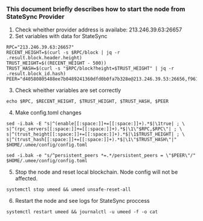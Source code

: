 ### This document briefly describes how to start the node from StateSync Provider

1. Check wheither provider address is availabe: 213.246.39.63:26657
2. Set variables with data for StateSync
```
RPC="213.246.39.63:26657"
RECENT_HEIGHT=$(curl -s $RPC/block | jq -r .result.block.header.height)
TRUST_HEIGHT=$((RECENT_HEIGHT - 500))
TRUST_HASH=$(curl -s "$RPC/block?height=$TRUST_HEIGHT" | jq -r .result.block_id.hash)
PEER="d40580805488ee7b0489241360dfd0b0fa7b328e@213.246.39.53:26656,f96136ef2ca1f0a4d720ade2c6d07497faaef721@213.246.39.63:26656"
```
3. Check wheither variables are set correctly
```
echo $RPC, $RECENT_HEIGHT, $TRUST_HEIGHT, $TRUST_HASH, $PEER
```
4. Make config.toml changes
```
sed -i.bak -E "s|^(enable[[:space:]]+=[[:space:]]+).*$|\1true| ; \
s|^(rpc_servers[[:space:]]+=[[:space:]]+).*$|\1\"$RPC,$RPC\"| ; \
s|^(trust_height[[:space:]]+=[[:space:]]+).*$|\1$TRUST_HEIGHT| ; \
s|^(trust_hash[[:space:]]+=[[:space:]]+).*$|\1\"$TRUST_HASH\"|" $HOME/.umee/config/config.toml

sed -i.bak -e "s/^persistent_peers *=.*/persistent_peers = \"$PEER\"/" $HOME/.umee/config/config.toml
```
5. Stop the node and reset local blockchain. Node config will not be affected.
```
systemctl stop umeed && umeed unsafe-reset-all
```
6. Restart the node and see logs for StateSync proccess
```
systemctl restart umeed && journalctl -u umeed -f -o cat
```
